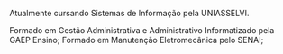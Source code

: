 Atualmente cursando Sistemas de Informação pela UNIASSELVI.

Formado em Gestão Administrativa e Administrativo Informatizado pela GAEP Ensino;
Formado em Manutenção Eletromecânica pelo SENAI;
